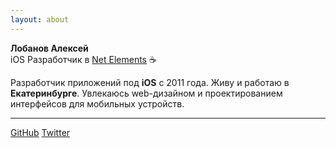 ```yaml
---
layout: about
---
```


**Лобанов Алексей**<br />
iOS Разработчик в [Net Elements](http://www.netelement.com/) :coffee:

Разработчик приложений под **iOS** c 2011 года. Живу и работаю в **Екатеринбурге**. Увлекаюсь web-дизайном и проектированием интерфейсов для мобильных устройств.

---

<div class="links">
<a href="https://github.com/alobanov" target="_blank">GitHub</a>
<a href="https://twitter.com/alobanov" target="_blank">Twitter</a>
</div>
